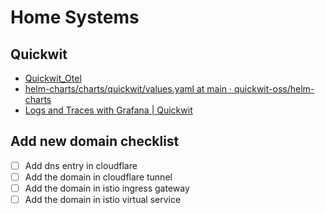# Home Systems


## Quickwit

- [Quickwit\_Otel](https://capten.ai/learning-center/5-learn-devops/quickwit/quickwit_with_otel/)
- [helm-charts/charts/quickwit/values.yaml at main · quickwit-oss/helm-charts](https://github.com/quickwit-oss/helm-charts/blob/main/charts/quickwit/values.yaml)
- [Logs and Traces with Grafana | Quickwit](https://quickwit.io/docs/get-started/tutorials/trace-analytics-with-grafana)


## Add new domain checklist

- [ ] Add dns entry in cloudflare
- [ ] Add the domain in cloudflare tunnel
- [ ] Add the domain in istio ingress gateway
- [ ] Add the domain in istio virtual service
